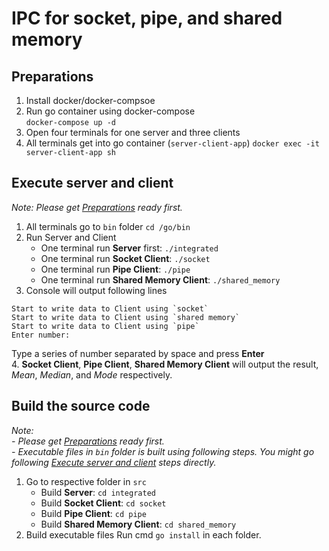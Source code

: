 # IPC for socket, pipe, and shared memory

## Preparations

1. Install docker/docker-compsoe
2. Run go container using docker-compose  
`docker-compose up -d`
3. Open four terminals for one server and three clients
4. All terminals get into go container (`server-client-app`) 
`docker exec -it server-client-app sh`

## Execute server and client
*Note: Please get [Preparations](#preparations) ready first.*

1. All terminals go to `bin` folder
`cd /go/bin`
2. Run Server and Client
    - One terminal run **Server** first: `./integrated`
    - One terminal run **Socket Client**: `./socket`
    - One terminal run **Pipe Client**: `./pipe`
    - One terminal run **Shared Memory Client**: `./shared_memory`
3. Console will output following lines
```
Start to write data to Client using `socket`
Start to write data to Client using `shared memory`
Start to write data to Client using `pipe`
Enter number:
```
Type a series of number separated by space and press **Enter**  
4. **Socket Client**, **Pipe Client**, **Shared Memory Client** will output the result, *Mean*, *Median*, and *Mode* respectively.

## Build the source code
*Note:*  
*- Please get [Preparations](#preparations) ready first.*  
*- Executable files in `bin` folder is built using following steps. You might go following [Execute server and client](#execute-server-and-client) steps directly.*  

1. Go to respective folder in `src`
    - Build **Server**: `cd integrated`
    - Build **Socket Client**: `cd socket`
    - Build **Pipe Client**: `cd pipe`
    - Build **Shared Memory Client**: `cd shared_memory`
2. Build executable files
Run cmd `go install` in each folder.
